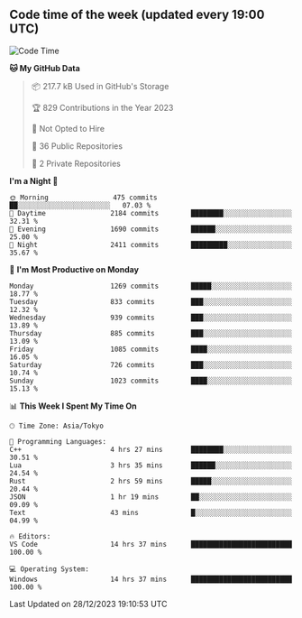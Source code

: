 ## Code time of the week (updated every 19:00 UTC)

<!--START_SECTION:waka-->
![Code Time](http://img.shields.io/badge/Code%20Time-2%2C502%20hrs%2037%20mins-blue)

**🐱 My GitHub Data** 

> 📦 217.7 kB Used in GitHub's Storage 
 > 
> 🏆 829 Contributions in the Year 2023
 > 
> 🚫 Not Opted to Hire
 > 
> 📜 36 Public Repositories 
 > 
> 🔑 2 Private Repositories 
 > 
**I'm a Night 🦉** 

```text
🌞 Morning                475 commits         ██░░░░░░░░░░░░░░░░░░░░░░░   07.03 % 
🌆 Daytime                2184 commits        ████████░░░░░░░░░░░░░░░░░   32.31 % 
🌃 Evening                1690 commits        ██████░░░░░░░░░░░░░░░░░░░   25.00 % 
🌙 Night                  2411 commits        █████████░░░░░░░░░░░░░░░░   35.67 % 
```
📅 **I'm Most Productive on Monday** 

```text
Monday                   1269 commits        █████░░░░░░░░░░░░░░░░░░░░   18.77 % 
Tuesday                  833 commits         ███░░░░░░░░░░░░░░░░░░░░░░   12.32 % 
Wednesday                939 commits         ███░░░░░░░░░░░░░░░░░░░░░░   13.89 % 
Thursday                 885 commits         ███░░░░░░░░░░░░░░░░░░░░░░   13.09 % 
Friday                   1085 commits        ████░░░░░░░░░░░░░░░░░░░░░   16.05 % 
Saturday                 726 commits         ███░░░░░░░░░░░░░░░░░░░░░░   10.74 % 
Sunday                   1023 commits        ████░░░░░░░░░░░░░░░░░░░░░   15.13 % 
```


📊 **This Week I Spent My Time On** 

```text
🕑︎ Time Zone: Asia/Tokyo

💬 Programming Languages: 
C++                      4 hrs 27 mins       ████████░░░░░░░░░░░░░░░░░   30.51 % 
Lua                      3 hrs 35 mins       ██████░░░░░░░░░░░░░░░░░░░   24.54 % 
Rust                     2 hrs 59 mins       █████░░░░░░░░░░░░░░░░░░░░   20.44 % 
JSON                     1 hr 19 mins        ██░░░░░░░░░░░░░░░░░░░░░░░   09.09 % 
Text                     43 mins             █░░░░░░░░░░░░░░░░░░░░░░░░   04.99 % 

🔥 Editors: 
VS Code                  14 hrs 37 mins      █████████████████████████   100.00 % 

💻 Operating System: 
Windows                  14 hrs 37 mins      █████████████████████████   100.00 % 
```


 Last Updated on 28/12/2023 19:10:53 UTC
<!--END_SECTION:waka-->